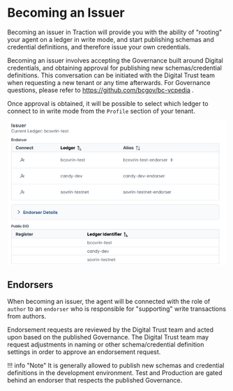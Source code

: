 # Becoming an Issuer

Becoming an issuer in Traction will provide you with the ability of "rooting" your agent on a ledger in write mode, and start publishing schemas and credential definitions, and therefore issue your own credentials.

Becoming an issuer involves accepting the Governance built around Digital credentials, and obtaining approval for publishing new schemas/credential definitions. This conversation can be initiated with the Digital Trust team when requesting a new tenant or any time afterwards.
For Governance questions, please refer to https://github.com/bcgov/bc-vcpedia .

Once approval is obtained, it will be possible to select which ledger to connect to in write mode from the `Profile` section of your tenant.

![Ledger Selection](../images/endorser-selection.png)

## Endorsers

When becoming an issuer, the agent will be connected with the role of `author` to an `endorser` who is responsible for "supporting" write transactions from authors.

Endorsement requests are reviewed by the Digital Trust team and acted upon based on the published Governance. The Digital Trust team may request adjustments in naming or other schema/credential definition settings in order to approve an endorsement request.

!!! info "Note"
    It is generally allowed to publish new schemas and credential definitions in the development environment. Test and Production are gated behind an endorser that respects the published Governance.